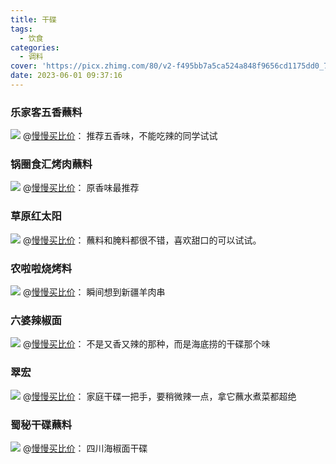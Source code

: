 ```yaml
---
title: 干碟
tags:
  - 饮食
categories:
  - 调料
cover: 'https://picx.zhimg.com/80/v2-f495bb7a5ca524a848f9656cd1175dd0_720w.webp?source=1940ef5c'
date: 2023-06-01 09:37:16
---
```

<!--more-->

### 乐家客五香蘸料

![](https://picx.zhimg.com/80/v2-f495bb7a5ca524a848f9656cd1175dd0_720w.webp?source=1940ef5c)
@[慢慢买比价](https://www.zhihu.com/question/378301671/answer/2858396563)：
推荐五香味，不能吃辣的同学试试

### 锅圈食汇烤肉蘸料

![](https://picx.zhimg.com/80/v2-2625a51faf55a0037e26baf7982c1b33_720w.webp?source=1940ef5c)
@[慢慢买比价](https://www.zhihu.com/question/378301671/answer/2858396563)：
原香味最推荐

### 草原红太阳

![](https://picx.zhimg.com/80/v2-57616d28e5a93c0fe98d31a657eeb877_720w.webp?source=1940ef5c)
@[慢慢买比价](https://www.zhihu.com/question/378301671/answer/2858396563)：
蘸料和腌料都很不错，喜欢甜口的可以试试。

### 农啦啦烧烤料

![](https://picx.zhimg.com/80/v2-dc39a42c858724d0c32ca847710919db_720w.webp?source=1940ef5c)
@[慢慢买比价](https://www.zhihu.com/question/378301671/answer/2858396563)：
瞬间想到新疆羊肉串

### 六婆辣椒面

![](https://picx.zhimg.com/80/v2-710fb2c965a0a80572ba3aa8e67d3426_720w.webp?source=1940ef5c)
@[慢慢买比价](https://www.zhihu.com/question/378301671/answer/2858396563)：
不是又香又辣的那种，而是海底捞的干碟那个味

### 翠宏

![](https://picx.zhimg.com/80/v2-5aaff6be88ec39453d99314afda19adc_720w.webp?source=1940ef5c)
@[慢慢买比价](https://www.zhihu.com/question/378301671/answer/2858396563)：
家庭干碟一把手，要稍微辣一点，拿它蘸水煮菜都超绝

### 蜀秘干碟蘸料

![](https://picx.zhimg.com/80/v2-a676b71f94b914aa00a90ceaf7878ef5_720w.webp?source=1940ef5c)
@[慢慢买比价](https://www.zhihu.com/question/378301671/answer/2858396563)：
四川海椒面干碟
